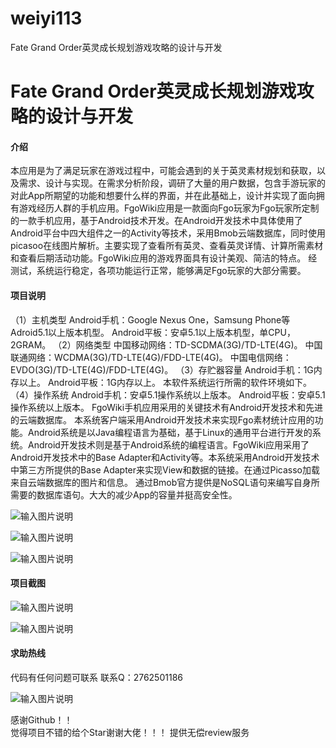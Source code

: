 # weiyi113
Fate Grand Order英灵成长规划游戏攻略的设计与开发
# Fate Grand Order英灵成长规划游戏攻略的设计与开发

#### 介绍
本应用是为了满足玩家在游戏过程中，可能会遇到的关于英灵素材规划和获取，以及需求、设计与实现。在需求分析阶段，调研了大量的用户数据，包含手游玩家的对此App所期望的功能和想要什么样的界面，并在此基础上，设计并实现了面向拥有游戏经历人群的手机应用。FgoWiki应用是一款面向Fgo玩家为Fgo玩家所定制的一款手机应用，基于Android技术开发。在Android开发技术中具体使用了Android平台中四大组件之一的Activity等技术，采用Bmob云端数据库，同时使用picasoo在线图片解析。主要实现了查看所有英灵、查看英灵详情、计算所需素材和查看后期活动功能。FgoWiki应用的游戏界面具有设计美观、简洁的特点。
经测试，系统运行稳定，各项功能运行正常，能够满足Fgo玩家的大部分需要。



#### 项目说明
（1）主机类型
Android手机：Google Nexus One，Samsung Phone等Adroid5.1以上版本机型。
Android平板：安卓5.1以上版本机型，单CPU，2GRAM。
（2）网络类型
中国移动网络：TD-SCDMA(3G)/TD-LTE(4G)。
中国联通网络：WCDMA(3G)/TD-LTE(4G)/FDD-LTE(4G)。
中国电信网络：EVDO(3G)/TD-LTE(4G)/FDD-LTE(4G)。
（3）存贮器容量
Android手机：1G内存以上。
Android平板：1G内存以上。
本软件系统运行所需的软件环境如下。
（4）操作系统
Android手机：安卓5.1操作系统以上版本。
Android平板：安卓5.1操作系统以上版本。
FgoWiki手机应用采用的关键技术有Android开发技术和先进的云端数据库。
本系统客户端采用Android开发技术来实现Fgo素材统计应用的功能。Android系统是以Java编程语言为基础，基于Linux的通用平台进行开发的系统。Android开发技术则是基于Android系统的编程语言。FgoWiki应用采用了Android开发技术中的Base Adapter和Activity等。本系统采用Android开发技术中第三方所提供的Base Adapter来实现View和数据的链接。在通过Picasso加载来自云端数据库的图片和信息。
通过Bmob官方提供是NoSQL语句来编写自身所需要的数据库语句。大大的减少App的容量并挺高安全性。

![输入图片说明](https://images.gitee.com/uploads/images/2021/0126/230912_872f65ee_8587779.png "屏幕截图.png")

![输入图片说明](https://images.gitee.com/uploads/images/2021/0126/230925_57ddd482_8587779.png "屏幕截图.png")

![输入图片说明](https://images.gitee.com/uploads/images/2021/0126/230954_e928299f_8587779.png "屏幕截图.png")



#### 项目截图
![输入图片说明](https://images.gitee.com/uploads/images/2021/0126/230935_b06980aa_8587779.png "屏幕截图.png")

![输入图片说明](https://images.gitee.com/uploads/images/2021/0126/230941_21061b44_8587779.png "屏幕截图.png")



#### 求助热线


代码有任何问题可联系
联系Q：2762501186

                            
![输入图片说明](https://images.gitee.com/uploads/images/2020/1119/003728_cd598bb9_4865385.jpeg "微信.jpg")           

感谢Github！！  
觉得项目不错的给个Star谢谢大佬！！！
提供无偿review服务
